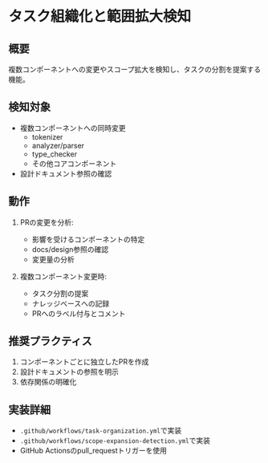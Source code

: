 # タスク組織化と範囲拡大検知

## 概要
複数コンポーネントへの変更やスコープ拡大を検知し、タスクの分割を提案する機能。

## 検知対象
- 複数コンポーネントへの同時変更
  - tokenizer
  - analyzer/parser
  - type_checker
  - その他コアコンポーネント
- 設計ドキュメント参照の確認

## 動作
1. PRの変更を分析:
   - 影響を受けるコンポーネントの特定
   - docs/design参照の確認
   - 変更量の分析

2. 複数コンポーネント変更時:
   - タスク分割の提案
   - ナレッジベースへの記録
   - PRへのラベル付与とコメント

## 推奨プラクティス
1. コンポーネントごとに独立したPRを作成
2. 設計ドキュメントの参照を明示
3. 依存関係の明確化

## 実装詳細
- `.github/workflows/task-organization.yml`で実装
- `.github/workflows/scope-expansion-detection.yml`で実装
- GitHub Actionsのpull_requestトリガーを使用
